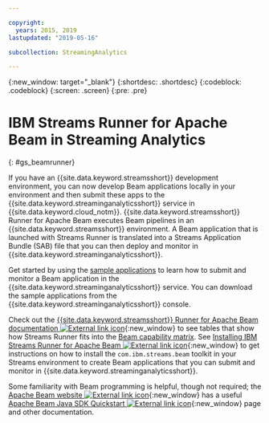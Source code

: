 ```yaml
---

copyright:
  years: 2015, 2019
lastupdated: "2019-05-16"

subcollection: StreamingAnalytics

---
```


<!-- Attribute definitions -->
{:new_window: target="_blank"}
{:shortdesc: .shortdesc}
{:codeblock: .codeblock}
{:screen: .screen}
{:pre: .pre}

# IBM Streams Runner for Apache Beam in Streaming Analytics
{: #gs_beamrunner}

If you have an {{site.data.keyword.streamsshort}} development environment, you can now develop Beam applications locally in your environment and then submit these apps to the {{site.data.keyword.streaminganalyticsshort}} service in {{site.data.keyword.cloud_notm}}. {{site.data.keyword.streamsshort}} Runner for Apache Beam executes Beam pipelines in an {{site.data.keyword.streamsshort}} environment. A Beam application that is launched with Streams Runner is translated into a Streams Application Bundle (SAB) file that you can then deploy and monitor in {{site.data.keyword.streaminganalyticsshort}}.


Get started by using the [sample applications](/docs/StreamingAnalytics?topic=StreamingAnalytics-starterapps) to learn how to submit and monitor a Beam application in the {{site.data.keyword.streaminganalyticsshort}} service. You can download the sample applications from the {{site.data.keyword.streaminganalyticsshort}} console.

Check out the [{{site.data.keyword.streamsshort}} Runner for Apache Beam documentation ![External link icon](../../icons/launch-glyph.svg "External link icon")](https://ibmstreams.github.io/streamsx.documentation/docs/beamrunner/beamrunner-1-intro/){:new_window} to see tables that show how Streams Runner fits into the [Beam capability matrix](https://beam.apache.org/documentation/runners/capability-matrix/). See [Installing IBM Streams Runner for Apache Beam ![External link icon](../../icons/launch-glyph.svg "External link icon")](http://bit.ly/2zFDpPr){:new_window} to get instructions on how to install the `com.ibm.streams.beam` toolkit in your Streams environment to create Beam applications that you can submit and monitor in {{site.data.keyword.streaminganalyticsshort}}.

Some familiarity with Beam programming is helpful, though not required; the  [Apache Beam website ![External link icon](../../icons/launch-glyph.svg "External link icon")](https://beam.apache.org/documentation/){:new_window} has a useful [Apache Beam Java SDK Quickstart ![External link icon](../../icons/launch-glyph.svg "External link icon")](https://beam.apache.org/get-started/quickstart-java/){:new_window} page and other documentation.
